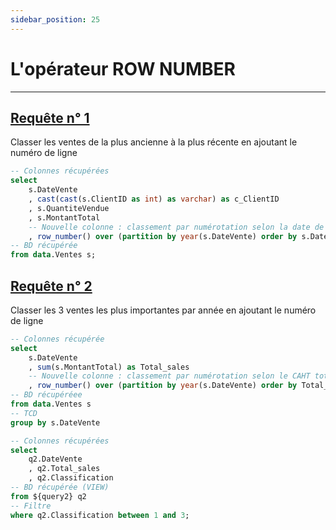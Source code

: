 ```yaml
---
sidebar_position: 25
---
```


# L'opérateur ROW NUMBER

---

## <u>Requête n° 1</u>

Classer les ventes de la plus ancienne à la plus récente en ajoutant le numéro de ligne

<!-- Requête SQL -->

```sql query1
-- Colonnes récupérées
select
    s.DateVente
    , cast(cast(s.ClientID as int) as varchar) as c_ClientID
    , s.QuantiteVendue
    , s.MontantTotal
    -- Nouvelle colonne : classement par numérotation selon la date de vetne
    , row_number() over (partition by year(s.DateVente) order by s.DateVente) as Sales_number
-- BD récupérée
from data.Ventes s;
```

<!-- Table -->

<DataTable data={query1} search=true rowShading=true totalRow=true rows=15>
    <Column id=DateVente title=Date align=center fmt='dd/mm/yyyy'/>
    <Column id=c_ClientID title='N° Client' align=center totalAgg=Moyenne/>
    <Column id=QuantiteVendue title='Quantite vendue' align=center totalAgg=mean/>
    <Column id=MontantTotal title=CAHT align=center fmt='### ### " €"' totalAgg=mean contentType=colorscale scaleColor=brown/> 
    <Column id=Sales_number title='N° vente' align=center totalAgg='-'/>
</DataTable>

## <u>Requête n° 2</u>

Classer les 3 ventes les plus importantes par année en ajoutant le numéro de ligne

<!-- Requête SQL - VIEW -->

```sql query2
-- Colonnes récupérée
select
    s.DateVente
    , sum(s.MontantTotal) as Total_sales
    -- Nouvelle colonne : classement par numérotation selon le CAHT total
    , row_number() over (partition by year(s.DateVente) order by Total_sales desc) as Classification
-- BD récupéréee
from data.Ventes s
-- TCD
group by s.DateVente
```

<!-- Requête SQL -->

```sql query3
-- Colonnes récupérées
select
    q2.DateVente
    , q2.Total_sales
    , q2.Classification
-- BD récupérée (VIEW)
from ${query2} q2
-- Filtre
where q2.Classification between 1 and 3;
```

<DataTable data={query3} rowShading=true rows=12>
    <Column id=DateVente title=Date align=center fmt='dd/mm/yyyy'/>
    <Column id=Total_sales tile=CAHT align=center fmt='### ### " €"' contentType=colorscale scaleColor=orange/>
    <Column id=Classification align=center/>
</DataTable>
